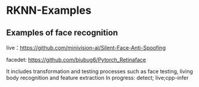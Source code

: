# RKNN-Examples
## Examples of face recognition
live：https://github.com/minivision-ai/Silent-Face-Anti-Spoofing

facedet: https://github.com/biubug6/Pytorch_Retinaface

It includes transformation and testing processes such as face testing, living body recognition and feature extraction
In progress: detect; live;cpp-infer 

